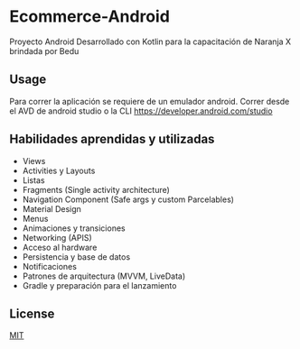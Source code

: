 # Ecommerce-Android
Proyecto Android Desarrollado con Kotlin para la capacitación de Naranja X brindada por Bedu

## Usage

Para correr la aplicación se requiere de un emulador android.
Correr desde el AVD de android studio o la CLI
https://developer.android.com/studio

## Habilidades aprendidas y utilizadas

- Views
- Activities y Layouts
- Listas
- Fragments (Single activity architecture)
- Navigation Component (Safe args y custom Parcelables)
- Material Design
- Menus
- Animaciones y transiciones
- Networking (APIS)
- Acceso al hardware
- Persistencia y base de datos
- Notificaciones
- Patrones de arquitectura (MVVM, LiveData)
- Gradle y preparación para el lanzamiento

## License
[MIT](https://choosealicense.com/licenses/mit/)
